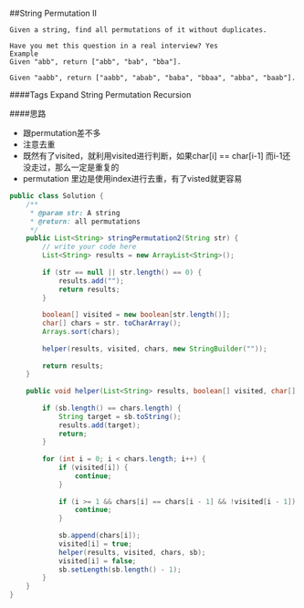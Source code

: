 ##String Permutation II

	Given a string, find all permutations of it without duplicates.

	Have you met this question in a real interview? Yes
	Example
	Given "abb", return ["abb", "bab", "bba"].

	Given "aabb", return ["aabb", "abab", "baba", "bbaa", "abba", "baab"].

####Tags Expand
String Permutation Recursion


####思路
- 跟permutation差不多
- 注意去重
- 既然有了visited，就利用visited进行判断，如果char[i] == char[i-1] 而i-1还没走过，那么一定是重复的
- permutation 里边是使用index进行去重，有了visted就更容易

```java
public class Solution {
    /**
     * @param str: A string
     * @return: all permutations
     */
    public List<String> stringPermutation2(String str) {
        // write your code here
        List<String> results = new ArrayList<String>();
        
        if (str == null || str.length() == 0) {
            results.add("");
            return results;
        }
        
        boolean[] visited = new boolean[str.length()];
        char[] chars = str. toCharArray();
        Arrays.sort(chars);
        
        helper(results, visited, chars, new StringBuilder(""));
        
        return results;
    }
    
    public void helper(List<String> results, boolean[] visited, char[] chars, StringBuilder sb) {
        
        if (sb.length() == chars.length) {
            String target = sb.toString();
            results.add(target);
            return;
        }
        
        for (int i = 0; i < chars.length; i++) {
            if (visited[i]) {
                continue;
            }
            
            if (i >= 1 && chars[i] == chars[i - 1] && !visited[i - 1]) {
                continue;
            }
            
            sb.append(chars[i]);
            visited[i] = true;
            helper(results, visited, chars, sb);
            visited[i] = false;
            sb.setLength(sb.length() - 1);
        }
    }
}
```

